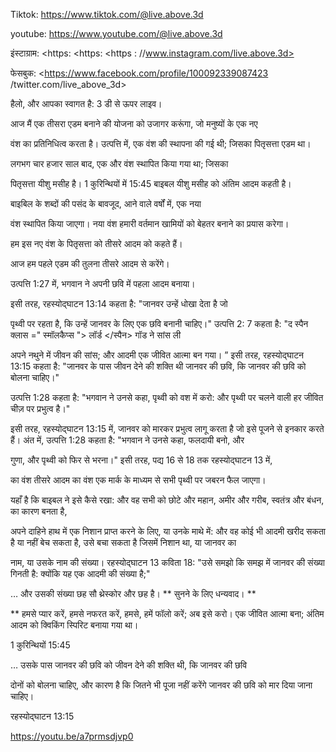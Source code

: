 Tiktok: <https://www.tiktok.com/@live.above.3d>

youtube: <https://www.youtube.com/@live.above.3d>

इंस्टाग्राम: <https: <https: <https : //www.instagram.com/live.above.3d>

फेसबुक: <https://www.facebook.com/profile/100092339087423 /twitter.com/live_above_3d>

हैलो, और आपका स्वागत है: 3 डी से ऊपर लाइव।

आज मैं एक तीसरा एडम बनाने की योजना को उजागर करूंगा, जो मनुष्यों के एक नए

वंश का प्रतिनिधित्व करता है।
उत्पत्ति में, एक वंश की स्थापना की गई थी; जिसका पितृसत्ता एडम था।

लगभग चार हजार साल बाद, एक और वंश स्थापित किया गया था; जिसका

पितृसत्ता यीशु मसीह है।
1 कुरिन्थियों में 15:45 बाइबल यीशु मसीह को अंतिम आदम कहती है।

बाइबिल के शब्दों की पसंद के बावजूद, आने वाले वर्षों में, एक नया

वंश स्थापित किया जाएगा।
नया वंश हमारी वर्तमान खामियों को बेहतर बनाने का प्रयास करेगा।

हम इस नए वंश के पितृसत्ता को तीसरे आदम को कहते हैं।

आज हम पहले एडम की तुलना तीसरे आदम से करेंगे।

उत्पत्ति 1:27 में, भगवान ने अपनी छवि में पहला आदम बनाया।

इसी तरह, रहस्योद्घाटन 13:14 कहता है: "जानवर उन्हें धोखा देता है जो

पृथ्वी पर रहता है, कि उन्हें जानवर के लिए एक छवि बनानी चाहिए।"
उत्पत्ति 2: 7 कहता है: "द स्पैन क्लास =" स्मॉलकैप्स "> लॉर्ड </स्पैन> गॉड ने सांस ली

अपने नथुने में जीवन की सांस; और आदमी एक जीवित आत्मा बन गया। ”
इसी तरह, रहस्योद्घाटन 13:15 कहता है: "जानवर के पास जीवन देने की शक्ति थी    जानवर की छवि, कि जानवर की छवि को बोलना चाहिए।"

उत्पत्ति 1:28 कहता है: "भगवान ने उनसे कहा, पृथ्वी को वश में करो: और पृथ्वी पर चलने वाली हर जीवित चीज़ पर
प्रभुत्व है।"

इसी तरह, रहस्योद्घाटन 13:15 में, जानवर    को मारकर प्रभुत्व लागू करता है जो इसे पूजने से इनकार करते हैं।
अंत में, उत्पत्ति 1:28 कहता है: "भगवान ने उनसे कहा, फलदायी बनो, और

गुणा, और पृथ्वी को फिर से भरना।"
इसी तरह, पद्य 16 से 18 तक रहस्योद्घाटन 13 में,

का वंश तीसरे आदम का वंश एक
मार्क के माध्यम से सभी पृथ्वी पर जबरन फैल जाएगा।

यहाँ है कि बाइबल ने इसे कैसे रखा:
और वह सभी को छोटे और महान, अमीर और गरीब, स्वतंत्र और बंधन,
का कारण बनता है,

अपने दाहिने हाथ में एक निशान प्राप्त करने के लिए, या उनके माथे में:   और वह कोई भी आदमी खरीद सकता है या नहीं बेच सकता है, उसे बचा सकता है जिसमें निशान था, या जानवर का

नाम, या उसके नाम की संख्या।
रहस्योद्घाटन 13 कविता 18: "उसे समझो कि समझ में    जानवर की संख्या गिनती है: क्योंकि यह एक आदमी की संख्या है;"

… और उसकी संख्या छह सौ थ्रेस्कोर और छह है।
** सुनने के लिए धन्यवाद। **

** हमसे प्यार करें, हमसे नफरत करें, हमसे, हमें फॉलो करें; अब इसे करो। एक जीवित आत्मा बना; अंतिम आदम को
क्विकिंग स्पिरिट बनाया गया था।

1 कुरिन्थियों 15:45

… उसके पास जानवर की छवि को जीवन देने की शक्ति थी, कि जानवर की छवि

दोनों को बोलना चाहिए, और कारण है कि जितने भी    पूजा नहीं करेंगे जानवर की छवि को मार दिया जाना चाहिए।

रहस्योद्घाटन 13:15

<https://youtu.be/a7prmsdjvp0>






